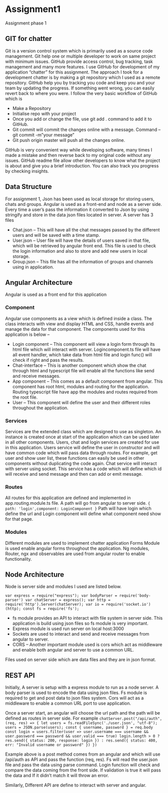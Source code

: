 # Assignment1
Assignment phase 1 

## GIT for chatter
Git is a version control system which is primarily used as a source code management. Git help one or multiple developer to work on same project with minimum issues. GitHub provide access control, bug tracking, task management and many more features. 
I use GitHub for development of my application “chatter” for this assignment. The approach I took for a development chatter is by making a git repository which I used as a remote repository. 
GitHub help you by tracking you code and keep you and your team by updating the progress. If something went wrong, you can easily revert back to where you were. I follow the very basic workflow of GitHub which is 

-	Make a Repository
-	Initialise repo with your project 
-	Once you add or change the file, use git add . command to add it to GitHub. 
-	Git commit will commit the changes online with a message. Command – git commit -m”your message”
-	Git push origin master will push all the changes online. 

GitHub is very convenient way while developing software, many times I made a mistake and then reverse back to my original code without any issues. GitHub readme file allow other developers to know what the project is about and give you a brief introduction. You can also track you progress by checking insights. 
 
## Data Structure 
For assignment 1, Json has been used as local storage for storing users, chats and groups. 
Angular is used as a front-end and node as a server side. Every time a user’s pass the information it converted to Json by using stringify and store in the data json files located in server. 
A server has 3 files 
-	Chat.json – This will have all the chat messages passed by the different users and will be saved with a time stamp. 
-	User.json – User file will have the details of users saved in that file, which will be retrieved by angular front end. This file is used to check the login information and also to store and add new users in local storage.
-	Group.json – This file has all the information of groups and channels using in application.  

## Angular Architecture 

Angular is used as a front end for this application
### Component
Angular use components as a view which is defined inside a class. The class interacts with view and display HTML and CSS, handle events and manage the data for that component. The components used for this application is below – 
-	Login component – This component will view a login form through its html file which will interact with server. Logincomponent.ts file will have all event handler, which take data from html file and login func() will check if right and pass the results. 
-	Chat-interface – This is another component which show the chat through html and typescript file will enable all the functions like send and receive messages. 
-	App component – This comes as a default component from angular. This component has root html, modules and routing for the application. Routing typescript file have app the modules and routes required from the root file. 
-	User – This component will define the user and their different roles throughout the application.
### Services

Services are the extended class which are designed to use as singleton. An instance is created once at start of the application which can be used later in all other components.
Users, chat and login services are created for use in this application. 
Users service will define the user in constructor and will have common code which will pass data through routes. For example, get user and show user list, these functions can easily be used in other components without duplicating the code again.
Chat service will interact with server using socket. This service has a code which will define which id will receive and send message and then can add or emit message.

### Routes 

All routes for this application are defined and implemented in app.routing.module.ts file. A path will go from angular to server side. 
`{ path: 'login',component: LoginComponent }`
Path will have login which define the url and Login component will define what component need show for that page. 

### Modules 

Different modules are used to implement chatter application 
Forms Module is used enable angular forms throughout the application. 
Ng modules, Router, ngx and observables are used from angular router to enable functionality. 

## Node Architecture 

Node is server side and modules I used are listed below. 

`var express = require("express");
var bodyParser = require('body-parser')
var chatServer = express();
var http = require('http').Server(chatServer);
var io = require('socket.io')(http);
const fs = require('fs');`

- fs module provides an API to interact with file system in server side. This application is build using json files so fs module is very important. 
- Express module is used run server on local host:3000
- Sockets are used to interact and send and receive messages from angular to server. 
- CORS – Another important module used is cors which act as middleware and enable both angular and server to use a common URL.

Files used on server side which are data files and they are in json format. 

## REST API 

Initially, A server is setup with a express module to run as a node server. A body parser is used to encode the data using json files. Fs module is required to get and post data to json files system. Cors will act as a middleware to enable a common URL port to use application. 

Once a server start, an angular will choose the url path and the path will be defined as routes in server side. For example 
`chatServer.post("/api/auth", (req, res) => {
    let users = fs.readFileSync('./user.json', "utf-8");
    users = JSON.parse(users);
    const { username, password } = req.body
    const login = users.filter(user => user.username === username && user.password === password && user.valid === true)
    login.length > 0 ? res.send({ status: 200, response: login }) : res.send({ status: 400, err: "Invalid username or password" })
})`

Example above is a post method comes from an angular and which will use /api/auth as API and pass the function (req, res).  Fs will read the user.json file and pass the data using parse command. Login function will check and compare the data coming from the front side. If validation is true it will pass the data and If it didn’t match it will throw an error. 

Similarly, Different API are define to interact with server and angular. 





